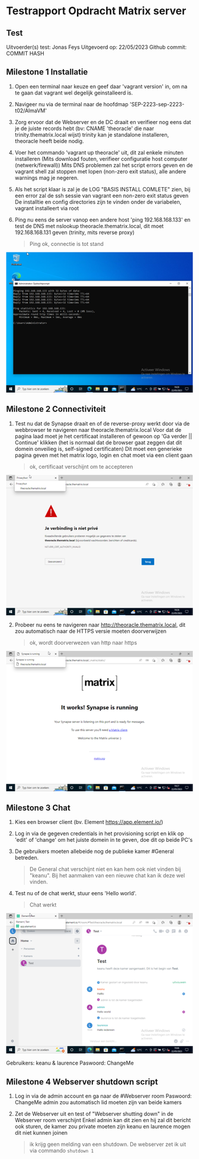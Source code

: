 # Testrapport Opdracht Matrix server

## Test

Uitvoerder(s) test: Jonas Feys
Uitgevoerd op: 22/05/2023
Github commit:  COMMIT HASH

## Milestone 1 Installatie 

1. Open een terminal naar keuze en geef daar 'vagrant version' in, om na te gaan dat vagrant wel degelijk geinstalleerd is.

2. Navigeer nu via de terminal naar de hoofdmap 'SEP-2223-sep-2223-t02/AlmaVM'

4. Zorg ervoor dat de Webserver en de DC draait en verifieer nog eens dat je de juiste records hebt (bv: CNAME 'theoracle' die naar trinity.thematrix.local wijst)
    trinity kan je standalone installeren, theoracle heeft beide nodig.

5. Voer het commando 'vagrant up theoracle' uit, dit zal enkele minuten installeren (Mits download fouten, verifieer configuratie host computer (netwerk/firewall))
    Mits DNS problemen zal het script errors geven en de vagrant shell zal stoppen met lopen (non-zero exit status), alle andere warnings mag je negeren.

6. Als het script klaar is zal je de LOG "BASIS INSTALL COMLETE" zien, bij een error zal de ssh sessie van vagrant een non-zero exit status geven
    De installtie en config directories zijn te vinden onder de variabelen, vagrant installeert via root

7. Ping nu eens de server vanop een andere host 'ping 192.168.168.133' en test de DNS met nslookup theoracle.thematrix.local, dit moet 192.168.168.131 geven (trinity, mits reverse proxy)
    > Ping ok, connectie is tot stand

![TestPing](<../images/test_ping.png?raw=true>) 

## Milestone 2 Connectiviteit

1. Test nu dat de Synapse draait en of de reverse-proxy werkt door via de webbrowser te navigeren naar theoracle.thematrix.local
    Voor dat de pagina laad moet je het certificaat installeren of gewoon op 'Ga verder || Continue' klikken (het is normaal dat de browser gaat zeggen dat dit domein onveilieg is, self-signed certificaten)
    Dit moet een generieke pagina geven met het matrix logo, login en chat moet via een client gaan
    > ok, certificaat verschijnt om te accepteren

![TestCertificaat](<../images/test_https_certificaat.png?raw=true>)

2. Probeer nu eens te navigeren naar http://theoracle.thematrix.local, dit zou automatisch naar de HTTPS versie moeten doorverwijzen
   > ok, wordt doorverwezen van http naar https

![TestSynapse](<../images/test_synapse_website.png?raw=true>)

## Milestone 3 Chat

1. Kies een browser client (bv. Element https://app.element.io/) 

2. Log in via de gegeven credentials in het provisioning script en klik op 'edit' of 'change' om het juiste domein in te geven, doe dit op beide PC's
    > 
3. De gebruikers moeten allebeide nog de publieke kamer #General betreden.
    > De General chat verschijnt niet en kan hem ook niet vinden bij "keanu". Bij het aanmaken van een nieuwe chat kan ik deze wel vinden.

4. Test nu of de chat werkt, stuur eens 'Hello world'.
    > Chat werkt

![TestChat](<../images/test_chatten.png?raw=true>)

Gebruikers: keanu & laurence 
Paswoord: ChangeMe

## Milestone 4 Webserver shutdown script

1. Log in via de admin account en ga naar de #Webserver room
        Paswoord: ChangeMe
        admin zou automatisch lid moeten zijn van beide kamers

1. Zet de Webserver uit en test of "Webserver shutting down" in de Webserver room verschijnt
    Enkel admin kan dit zien en hij zal dit bericht ook sturen, de kamer zou private moeten zijn
    keanu en laurence mogen dit niet kunnen joinen
    > ik krijg geen melding van een shutdown. De webserver zet ik uit via commando `shutdown 1`